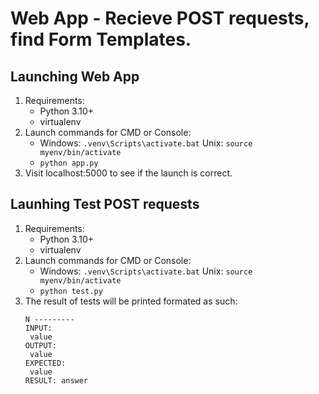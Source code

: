 # Web App - Recieve POST requests, find Form Templates.

## Launching Web App

1. Requirements:
   * Python 3.10+
   * virtualenv
2. Launch commands for CMD or Console:
   * Windows: 	`.venv\Scripts\activate.bat`
     Unix: 		`source myenv/bin/activate`
   * `python app.py`
3. Visit localhost:5000 to see if the launch is correct.

## Launhing Test POST requests

1. Requirements:
   * Python 3.10+
   * virtualenv
2. Launch commands for CMD or Console:
   * Windows: 	`.venv\Scripts\activate.bat`
     Unix: 		`source myenv/bin/activate`
   * `python test.py`
3. The result of tests will be printed formated as such:
   ```
   N ---------
   INPUT:
   	value
   OUTPUT:
   	value
   EXPECTED:
   	value
   RESULT: answer
   ```
